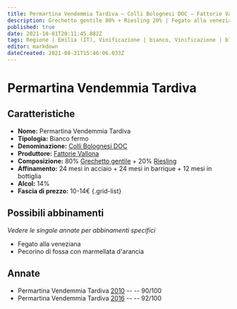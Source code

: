 ```yaml
---
title: Permartina Vendemmia Tardiva – Colli Bolognesi DOC – Fattorie Vallona – Emilia (IT) – 10-14€ – 4★-5★
description: Grechetto gentile 80% + Riesling 20% | Fegato alla veneziana – Pecorino di fossa con marmellata d'arancia
published: true
date: 2021-10-01T20:11:45.882Z
tags: Regione | Emilia (IT), Vinificazione | bianco, Vinificazione | blend, Vinificazione | fermo, Vitigni | Grechetto gentile, Vitigni | Riesling, Alimento | Fegato alla veneziana, Alimento | formaggi,  Aromatizzazione | con marmellata d'arancia, Valutazioni | 5 stelle, Prezzi | 10-14€
editor: markdown
dateCreated: 2021-08-31T15:46:06.033Z
---
```


# Permartina Vendemmia Tardiva

## Caratteristiche
- **Nome:** Permartina Vendemmia Tardiva
- **Tipologia:** Bianco fermo
- **Denominazione:** [Colli Bolognesi DOC](/denominazioni/Italia/Emilia/DOC/Colli-Bolognesi)
- **Produttore:** [Fattorie Vallona](/produttori/Italia/Emilia/Fattorie-Vallona) 
- **Composizione:** 80% [Grechetto gentile](/vitigni/Italia/grechetto-gentile) + 20% [Riesling](/vitigni/Germania/riesling)
- **Affinamento:** 24 mesi in acciaio + 24 mesi in barrique + 12 mesi in bottiglia
- **Alcol:** 14%
- **Fascia di prezzo:** 10-14€
{.grid-list}


## Possibili abbinamenti
*Vedere le singole annate per abbinamenti specifici*

- Fegato alla veneziana
- Pecorino di fossa con marmellata d'arancia 

## Annate
- Permartina Vendemmia Tardiva [2010](/vini/Italia/Emilia/Fattorie-Vallona/Permartina-Vendemmia-Tardiva/2010) -- <span class="star-4"></span> -- 90/100
- Permartina Vendemmia Tardiva [2016](/vini/Italia/Emilia/Fattorie-Vallona/Permartina-Vendemmia-Tardiva/2016) -- <span class="star-5"></span> -- 92/100


